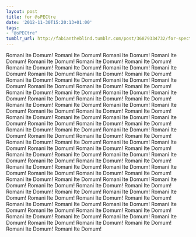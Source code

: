 ```yaml
---
layout: post
title: for ‏@sPECtre
date: '2012-11-30T15:20:13+01:00'
tags:
- "@sPECtre"
tumblr_url: http://fabiantheblind.tumblr.com/post/36879334732/for-spectre
---
```

Romani Ite Domum!
Romani Ite Domum!
Romani Ite Domum!
Romani Ite Domum!
Romani Ite Domum!
Romani Ite Domum!
Romani Ite Domum!
Romani Ite Domum!
Romani Ite Domum!
Romani Ite Domum!
Romani Ite Domum!
Romani Ite Domum!
Romani Ite Domum!
Romani Ite Domum!
Romani Ite Domum!
Romani Ite Domum!
Romani Ite Domum!
Romani Ite Domum!
Romani Ite Domum!
Romani Ite Domum!
Romani Ite Domum!
Romani Ite Domum!
Romani Ite Domum!
Romani Ite Domum!
Romani Ite Domum!
Romani Ite Domum!
Romani Ite Domum!
Romani Ite Domum!
Romani Ite Domum!
Romani Ite Domum!
Romani Ite Domum!
Romani Ite Domum!
Romani Ite Domum!
Romani Ite Domum!
Romani Ite Domum!
Romani Ite Domum!
Romani Ite Domum!
Romani Ite Domum!
Romani Ite Domum!
Romani Ite Domum!
Romani Ite Domum!
Romani Ite Domum!
Romani Ite Domum!
Romani Ite Domum!
Romani Ite Domum!
Romani Ite Domum!
Romani Ite Domum!
Romani Ite Domum!
Romani Ite Domum!
Romani Ite Domum!
Romani Ite Domum!
Romani Ite Domum!
Romani Ite Domum!
Romani Ite Domum!
Romani Ite Domum!
Romani Ite Domum!
Romani Ite Domum!
Romani Ite Domum!
Romani Ite Domum!
Romani Ite Domum!
Romani Ite Domum!
Romani Ite Domum!
Romani Ite Domum!
Romani Ite Domum!
Romani Ite Domum!
Romani Ite Domum!
Romani Ite Domum!
Romani Ite Domum!
Romani Ite Domum!
Romani Ite Domum!
Romani Ite Domum!
Romani Ite Domum!
Romani Ite Domum!
Romani Ite Domum!
Romani Ite Domum!
Romani Ite Domum!
Romani Ite Domum!
Romani Ite Domum!
Romani Ite Domum!
Romani Ite Domum!
Romani Ite Domum!
Romani Ite Domum!
Romani Ite Domum!
Romani Ite Domum!
Romani Ite Domum!
Romani Ite Domum!
Romani Ite Domum!
Romani Ite Domum!
Romani Ite Domum!
Romani Ite Domum!
Romani Ite Domum!
Romani Ite Domum!
Romani Ite Domum!
Romani Ite Domum!
Romani Ite Domum!
Romani Ite Domum!
Romani Ite Domum!
Romani Ite Domum!
Romani Ite Domum!
Romani Ite Domum!
